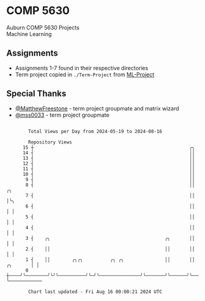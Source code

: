 # COMP 5630
Auburn COMP 5630 Projects  
Machine Learning

## Assignments
- Assignments 1-7 found in their respective directories
- Term project copied in `./Term-Project` from [ML-Project](https://github.com/wumphlett/ML-Project)

## Special Thanks
- [@MatthewFreestone](https://github.com/MatthewFreestone) - term project groupmate and matrix wizard
- [@mss0033](https://github.com/mss0033) - term project groupmate

```

        Total Views per Day from 2024-05-19 to 2024-08-16

        Repository Views
      15 ┼                                                         ╭╮
      14 ┤                                                         ││
      13 ┤                                                         ││
      12 ┤                                                         ││
      11 ┤                                                         ││
      10 ┤                                                         ││
       9 ┤                                                         ││
       8 ┤                                                         ││               ╭╮
       7 ┤                                                         ││               │╰╮
       6 ┤                                                         ││               │ │
       5 ┤                                                         ││               │ │
       4 ┤                                                         ││               │ │
       3 ┤    ╭╮                                          ╭╮       ││               │ │
       2 ┤    ││                                          ││       ││               │ │
       1 ┤    ││        ╭╮╭╮          ╭╮ ╭╮               ││       ││      ╭╮       │ │
       0 ┼────╯╰────────╯╰╯╰──────────╯╰─╯╰───────────────╯╰───────╯╰──────╯╰───────╯ ╰────────────

        Chart last updated - Fri Aug 16 00:00:21 2024 UTC
        
```
